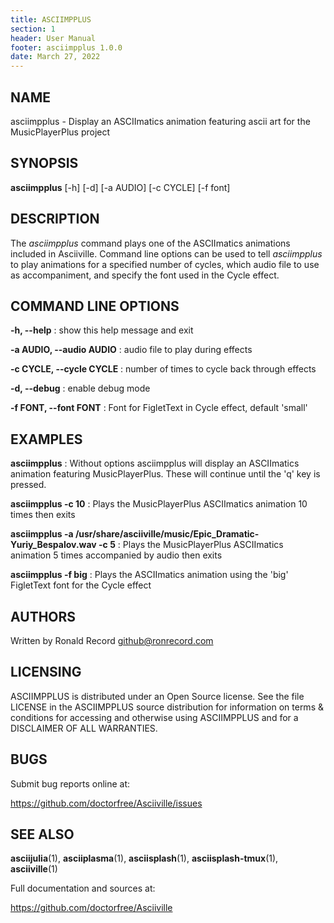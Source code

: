 ```yaml
---
title: ASCIIMPPLUS
section: 1
header: User Manual
footer: asciimpplus 1.0.0
date: March 27, 2022
---
```

## NAME
asciimpplus - Display an ASCIImatics animation featuring ascii art for the MusicPlayerPlus project

## SYNOPSIS
**asciimpplus** [-h] [-d] [-a AUDIO] [-c CYCLE] [-f font]

## DESCRIPTION
The *asciimpplus* command plays one of the ASCIImatics animations included in
Asciiville. Command line options can be used to tell *asciimpplus* to play
animations for a specified number of cycles, which audio file to use as
accompaniment, and specify the font used in the Cycle effect.

## COMMAND LINE OPTIONS
**-h, --help**
: show this help message and exit

**-a AUDIO, --audio AUDIO**
: audio file to play during effects

**-c CYCLE, --cycle CYCLE**
: number of times to cycle back through effects

**-d, --debug**
: enable debug mode

**-f FONT, --font FONT**
: Font for FigletText in Cycle effect, default 'small'

## EXAMPLES
**asciimpplus**
: Without options asciimpplus will display an ASCIImatics animation featuring MusicPlayerPlus. These will continue until the 'q' key is pressed.

**asciimpplus -c 10**
: Plays the MusicPlayerPlus ASCIImatics animation 10 times then exits 

**asciimpplus -a /usr/share/asciiville/music/Epic_Dramatic-Yuriy_Bespalov.wav -c 5**
: Plays the MusicPlayerPlus ASCIImatics animation 5 times accompanied by audio then exits 

**asciimpplus -f big**
: Plays the ASCIImatics animation using the 'big' FigletText font for the Cycle effect

## AUTHORS
Written by Ronald Record github@ronrecord.com

## LICENSING
ASCIIMPPLUS is distributed under an Open Source license.
See the file LICENSE in the ASCIIMPPLUS source distribution
for information on terms &amp; conditions for accessing and
otherwise using ASCIIMPPLUS and for a DISCLAIMER OF ALL WARRANTIES.

## BUGS
Submit bug reports online at:

https://github.com/doctorfree/Asciiville/issues

## SEE ALSO
**asciijulia**(1), **asciiplasma**(1), **asciisplash**(1), **asciisplash-tmux**(1), **asciiville**(1)

Full documentation and sources at:

https://github.com/doctorfree/Asciiville

